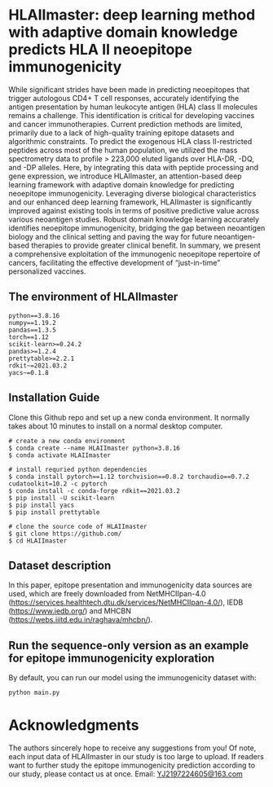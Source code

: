 # HLAIImaster: deep learning method with adaptive domain knowledge predicts HLA II neoepitope immunogenicity

While significant strides have been made in predicting neoepitopes that trigger autologous CD4+ T cell responses, accurately identifying the antigen presentation by human leukocyte antigen (HLA) class II molecules remains a challenge. This identification is critical for developing vaccines and cancer immunotherapies. Current prediction methods are limited, primarily due to a lack of high-quality training epitope datasets and algorithmic constraints. To predict the exogenous HLA class II-restricted peptides across most of the human population, we utilized the mass spectrometry data to profile > 223,000 eluted ligands over HLA-DR, -DQ, and -DP alleles. Here, by integrating this data with peptide processing and gene expression, we introduce HLAIImaster, an attention-based deep learning framework with adaptive domain knowledge for predicting neoepitope immunogenicity. Leveraging diverse biological characteristics and our enhanced deep learning framework, HLAIImaster is significantly improved against existing tools in terms of positive predictive value across various neoantigen studies. Robust domain knowledge learning accurately identifies neoepitope immunogenicity, bridging the gap between neoantigen biology and the clinical setting and paving the way for future neoantigen-based therapies to provide greater clinical benefit. In summary, we present a comprehensive exploitation of the immunogenic neoepitope repertoire of cancers, facilitating the effective development of “just-in-time” personalized vaccines.



## The environment of HLAIImaster
```
python==3.8.16
numpy==1.19.2
pandas==1.3.5
torch==1.12
scikit-learn>=0.24.2
pandas>=1.2.4
prettytable>=2.2.1
rdkit~=2021.03.2
yacs~=0.1.8
```

## Installation Guide
Clone this Github repo and set up a new conda environment. It normally takes about 10 minutes to install on a normal desktop computer.
```
# create a new conda environment
$ conda create --name HLAIImaster python=3.8.16
$ conda activate HLAIImaster

# install requried python dependencies
$ conda install pytorch==1.12 torchvision==0.8.2 torchaudio==0.7.2 cudatoolkit=10.2 -c pytorch
$ conda install -c conda-forge rdkit==2021.03.2
$ pip install -U scikit-learn
$ pip install yacs
$ pip install prettytable

# clone the source code of HLAIImaster
$ git clone https://github.com/
$ cd HLAIImaster
```

## Dataset description
In this paper, epitope presentation and immunogenicity data sources are used, which are freely downloaded from NetMHCIIpan-4.0 (https://services.healthtech.dtu.dk/services/NetMHCIIpan-4.0/), IEDB (https://www.iedb.org/) and MHCBN (https://webs.iiitd.edu.in/raghava/mhcbn/). 



## Run the sequence-only version as an example for epitope immunogenicity exploration
By default, you can run our model using the immunogenicity dataset with:
```sh
python main.py
```


# Acknowledgments
The authors sincerely hope to receive any suggestions from you!
Of note, each input data of HLAIImaster in our study is too large to upload. 
If readers want to further study the epitope immunogenicity prediction according to our study, please contact us at once. Email: YJ2197224605@163.com
